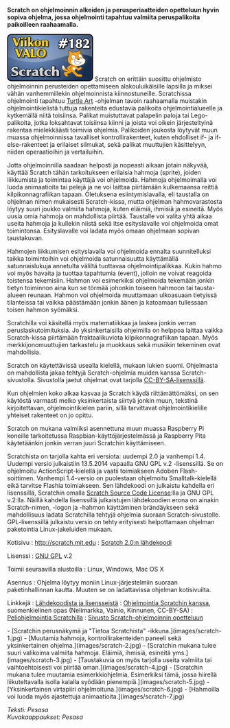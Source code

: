 <!--
Title: Scratch
Week: 4x26
Number: 182
Date: 2014/06/22
Pageimage: valo182-scratch.png
Tags: Linux,Windows,Mac OS X,Ohjelmointi,Opetus,Opiskelu
-->

**Scratch on ohjelmoinnin alkeiden ja perusperiaatteiden opetteluun
hyvin sopiva ohjelma, jossa ohjelmointi tapahtuu valmiita peruspalikoita
paikoilleen raahaamalla.**

![](images/valo182-scratch.png "fig:valo182-scratch.png")
Scratch on erittäin suosittu ohjelmisto ohjelmoinnin perusteiden
opettamiseen alakouluikäisille lapsilla ja miksei vähän vanhemmillekin
ohjelmoinnista kiinnostuneille. Scratchissa ohjelmointi tapahtuu [Turtle
Art](Turtle_Art) -ohjelman tavoin raahaamalla muistakin
ohjelmointikielistä tuttuja rakenteita edustavia palikoita
ohjelmointialueelle ja kytkemällä niitä toisiinsa. Palikat muistuttavat
palapelin paloja tai Lego-palikoita, jotka loksahtavat toisiinsa kiinni
ja joista voi oikein järjesteltyinä rakentaa mielekkäästi toimivia
ohjelmia. Palikoiden joukosta löytyvät muun muassa ohjelmoinnissa
tavalliset kontrollirakenteet, kuten ehdolliset if- ja if-else-rakenteet
ja erilaiset silmukat, sekä palikat muuttujien käsittelyyn, niiden
operaatioihin ja vertailuihin.

Jotta ohjelmoinnilla saadaan helposti ja nopeasti aikaan jotain näkyvää,
käyttää Scratch tähän tarkoitukseen erilaisia hahmoja (sprite), joiden
liikkumista ja toimintaa käyttäjä voi ohjelmoida. Hahmoja ohjelmoimalla
voi luoda animaatioita tai pelejä ja ne voi laittaa piirtämään
kulkemaansa reittiä kilpikonnagrafiikan tapaan. Oletuksena
esiintymislavalla, eli taustalla on ohjelman nimen mukaisesti
Scratch-kissa, mutta ohjelman hahmovarastosta löytyy suuri joukko
valmiita hahmoja, kuten eläimiä, ihmisiä ja esineitä. Myös uusia omia
hahmoja on mahdollista piirtää. Taustalle voi valita yhtä aikaa useita
hahmoja ja kullekin niistä sekä itse esityslavalle voi ohjelmoida omat
toimintonsa. Esityslavalle voi ladata myös omaan ohjelmaan sopivan
taustakuvan.

Hahmojen liikkumisen esityslavalla voi ohjelmoida ennalta suunnitelluksi
taikka toimintoihin voi ohjelmoida satunnaisuutta käyttämällä
satunnaislukuja annetulta väliltä tuottavaa ohjelmointipalikkaa. Kukin
hahmo voi myös havaita ja tuottaa tapahtumia (event), jolloin ne voivat
reagoida toistensa tekemisiin. Hahmon voi esimerkiksi ohjelmoida
tekemään jonkin tietyn toiminnon aina kun se törmää johonkin toiseen
hahmoon tai tausta-alueen reunaan. Hahmon voi ohjelmoida muuttamaan
ulkoasuaan tietyissä tilanteissa tai vaikka päästämään jonkin äänen ja
katoamaan tullessaan toisen hahmon syömäksi.

Scratchilla voi käsitellä myös matematiikkaa ja laskea jonkin verran
peruslaskutoimituksia. Jo yksinkertaisilla ohjelmilla on helppoa laittaa
vaikka Scratch-kissa piirtämään fraktaalikuviota kilpikonnagrafiikan
tapaan. Myös merkkijonomuuttujien tarkastelu ja muokkaus sekä musiikin
tekeminen ovat mahdollisia.

Scratch on käytettävissä usealla kielellä, mukaan lukien suomi.
Ohjelmasta on mahdollista jakaa tehtyjä Scratch-ohjelmia muiden kanssa
Scratch-sivustolla. Sivustolla jaetut ohjelmat ovat tarjolla
[CC-BY-SA-lisenssillä](http://creativecommons.org/licenses/by-sa/2.0/).

Kun ohjelmien koko alkaa kasvaa ja Scratch käydä riittämättömäksi, on
sen käytöstä varmasti melko yksinkertaista siirtyä jonkin muun, tekstinä
kirjoitettavan, ohjelmointikielen pariin, sillä tarvittavat
ohjelmointikielille yhteiset rakenteet on jo opittu.

Scratch on mukana valmiiksi asennettuna muun muassa Raspberry Pi
koneille tarkoitetussa Raspbian-käyttöjärjestelmässä ja Raspberry Pita
käytetäänkin jonkin verran juuri Scratchin käyttämiseen.

Scratchista on tarjolla kahta eri versiota: uudempi 2.0 ja vanhempi 1.4.
Uudempi versio julkaistiin 13.5.2014 vapaalla GNU GPL v.2 -lisenssillä.
Se on ohjelmoitu ActionScript-kielellä ja vaatii toimiakseen Adoben
Flash-soittimen. Vanhempi 1.4-versio on puolestaan ohjelmoitu
Smalltalk-kielellä eikä tarvitse Flashia toimiakseen. Sen lähdekoodi on
julkaistu kahdella eri lisenssillä, Scratchin omalla [Scratch Source
Code
License](http://wiki.scratch.mit.edu/wiki/Scratch_Source_Code_License):lla
ja GNU GPL v.2:lla. Näillä kahdella lisenssillä julkaistujen
lähdekoodien erona on ainakin Scratch-nimen, -logon ja -hahmon
käyttäminen brändäykseen sekä mahdollisuus ladata Scratchilla tehtyjä
ohjelmia suoraan Scratch-sivustolle. GPL-lisenssillä julkaistu versio on
tehty erityisesti helpottamaan ohjelman paketointia Linux-jakeluiden
mukaan.

Kotisivu
:   <http://scratch.mit.edu>
:   [Scratch 2.0:n lähdekoodi](https://github.com/LLK/scratch-flash)

Lisenssi
:   [GNU GPL](GNU_GPL) v.2

Toimii seuraavilla alustoilla
:   Linux, Windows, Mac OS X

Asennus
:   Ohjelma löytyy moniin Linux-järjestelmiin suoraan paketinhallinnan
    kautta. Muuten se on ladattavissa ohjelman kotisivuilta.

Linkkejä
:   [Lähdekoodista ja
    lisensseistä](http://wiki.scratch.mit.edu/wiki/Scratch_Source_Code)
:   [Ohjelmointia Scratchin
    kanssa](http://avoinoppikirja.fi/tite-scratch), suomenkielinen opas
    (Nelimarkka, Vainio, Kinnunen, CC-BY-SA)
:   [Peliohjelmointia
    Scratchilla](http://www.cs.helsinki.fi/group/linkki/materiaali/peliohjelmointi/scratch/)
:   [Sivusto Scratch-ohjelmoinnin opetteluun](http://learnscratch.org/)

<div class="psgallery" markdown="1">
-   [Scratchin perusnäkymä ja "Tietoa Scratchista"
    -ikkuna.](images/scratch-1.jpg)
-   [Muutamia hahmoja, kontrollirakenteiden paneeli sekä yksinkertainen
    ohjelma.](images/scratch-2.jpg)
-   [Scratchin mukana tulee suuri valikoima valmiita hahmoja. Eläimiä,
    ihmisiä, esineitä yms.](images/scratch-3.jpg)
-   [Taustakuvia on myös tarjolla useita valmiita tai vaihtoehtoisesti
    voi piirtää oman.](images/scratch-4.jpg)
-   [Scratchin mukana tulee muutamia esimerkkiohjelmia. Esimerkiksi
    tämä, jossa hiirellä liikuteltavalla isolla kalalla syödään
    pienempiä.](images/scratch-5.jpg)
-   [Yksinkertainen virtapiiri ohjelmoituna.](images/scratch-6.jpg)
-   [Hahmoilla voi luoda myös ajastettuja
    animaatioita.](images/scratch-7.jpg)
</div>

*Teksti: Pesasa* <br />
*Kuvakaappaukset: Pesasa*

